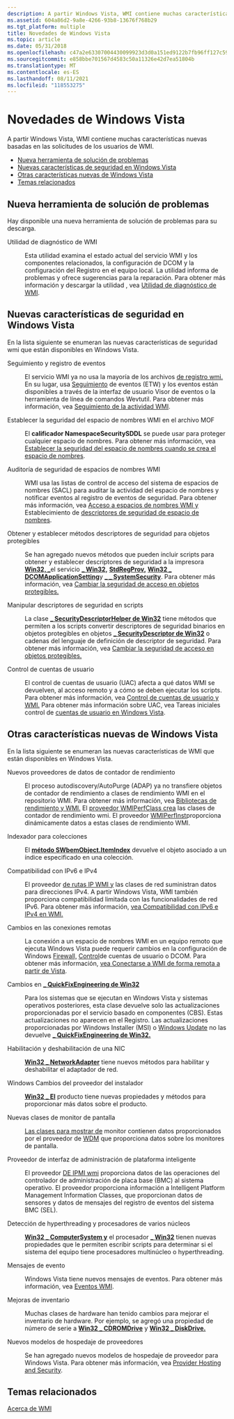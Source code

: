 ```yaml
---
description: A partir Windows Vista, WMI contiene muchas características nuevas basadas en las solicitudes de los usuarios de WMI.
ms.assetid: 604a86d2-9a8e-4266-93b8-13676f768b29
ms.tgt_platform: multiple
title: Novedades de Windows Vista
ms.topic: article
ms.date: 05/31/2018
ms.openlocfilehash: c47a2e63307004430099923d3d0a151ed9122b7fb96ff127c59145f1a911a1dd
ms.sourcegitcommit: e858bbe701567d4583c50a11326e42d7ea51804b
ms.translationtype: MT
ms.contentlocale: es-ES
ms.lasthandoff: 08/11/2021
ms.locfileid: "118553275"
---
```

# <a name="whats-new-in-windowsvista"></a>Novedades de Windows Vista

A partir Windows Vista, WMI contiene muchas características nuevas basadas en las solicitudes de los usuarios de WMI.

-   [Nueva herramienta de solución de problemas](#new-troubleshooting-tool)
-   [Nuevas características de seguridad en Windows Vista](#new-security-features-in-windows-vista)
-   [Otras características nuevas de Windows Vista](#other-new-features-in-windows-vista)
-   [Temas relacionados](#related-topics)

## <a name="new-troubleshooting-tool"></a>Nueva herramienta de solución de problemas

Hay disponible una nueva herramienta de solución de problemas para su descarga.

<dl> <dt>

<span id="WMI_Diagnosis_Utility"></span><span id="wmi_diagnosis_utility"></span><span id="WMI_DIAGNOSIS_UTILITY"></span>Utilidad de diagnóstico de WMI
</dt> <dd>

Esta utilidad examina el estado actual del servicio WMI y los componentes relacionados, la configuración de DCOM y la configuración del Registro en el equipo local. La utilidad informa de problemas y ofrece sugerencias para la reparación. Para obtener más información y descargar la utilidad , vea [Utilidad de diagnóstico de WMI](https://www.microsoft.com/downloads/en/details.aspx?familyid=d7ba3cd6-18d1-4d05-b11e-4c64192ae97d&displaylang=en).

</dd> </dl>

## <a name="new-security-features-in-windows-vista"></a>Nuevas características de seguridad en Windows Vista

En la lista siguiente se enumeran las nuevas características de seguridad wmi que están disponibles en Windows Vista.

<dl> <dt>

<span id="Tracing_and_logging_events"></span><span id="tracing_and_logging_events"></span><span id="TRACING_AND_LOGGING_EVENTS"></span>Seguimiento y registro de eventos
</dt> <dd>

El servicio WMI ya no usa la mayoría de los archivos [de registro wmi.](wmi-log-files.md) En su lugar, usa [Seguimiento](/windows/desktop/ETW/event-tracing-portal) de eventos  (ETW) y los eventos están disponibles a través de la interfaz de usuario Visor de eventos o la herramienta de línea de comandos Wevtutil. Para obtener más información, vea [Seguimiento de la actividad WMI](tracing-wmi-activity.md).

</dd> <dt>

<span id="Setting_WMI_namespace_security_in_the_MOF_file"></span><span id="setting_wmi_namespace_security_in_the_mof_file"></span><span id="SETTING_WMI_NAMESPACE_SECURITY_IN_THE_MOF_FILE"></span>Establecer la seguridad del espacio de nombres WMI en el archivo MOF
</dt> <dd>

El **calificador NamespaceSecuritySDDL** se puede usar para proteger cualquier espacio de nombres. Para obtener más información, vea [Establecer la seguridad del espacio de nombres cuando se crea el espacio de nombres](setting-namespace-security-when-the-namespace-is-created.md).

</dd> <dt>

<span id="Security_Auditing_of_WMI_namespaces"></span><span id="security_auditing_of_wmi_namespaces"></span><span id="SECURITY_AUDITING_OF_WMI_NAMESPACES"></span>Auditoría de seguridad de espacios de nombres WMI
</dt> <dd>

WMI usa las listas de control de acceso del sistema de espacios de nombres (SACL) para auditar la actividad del espacio de nombres y notificar eventos al registro de eventos de seguridad. Para obtener más información, vea [Acceso a espacios de nombres WMI y](access-to-wmi-namespaces.md) Establecimiento de [descriptores de seguridad de espacio de nombres](setting-namespace-security-descriptors.md).

</dd> <dt>

<span id="Get_and_Set_security_descriptor_methods_for_securable_objects"></span><span id="get_and_set_security_descriptor_methods_for_securable_objects"></span><span id="GET_AND_SET_SECURITY_DESCRIPTOR_METHODS_FOR_SECURABLE_OBJECTS"></span>Obtener y establecer métodos descriptores de seguridad para objetos protegibles
</dt> <dd>

Se han agregado nuevos métodos que pueden incluir scripts para obtener y establecer descriptores de seguridad a la impresora [**Win32, \_**](/windows/desktop/CIMWin32Prov/win32-printer)el servicio [**\_ Win32,**](/windows/desktop/CIMWin32Prov/win32-service) [**StdRegProv,**](/previous-versions/windows/desktop/regprov/stdregprov) [**Win32 \_ DCOMApplicationSetting**](/windows/desktop/CIMWin32Prov/win32-dcomapplicationsetting)y [**\_ \_ SystemSecurity**](--systemsecurity.md). Para obtener más información, vea [Cambiar la seguridad de acceso en objetos protegibles.](changing-access-security-on-securable-objects.md)

</dd> <dt>

<span id="Manipulate_Security_Descriptors_in_scripts"></span><span id="manipulate_security_descriptors_in_scripts"></span><span id="MANIPULATE_SECURITY_DESCRIPTORS_IN_SCRIPTS"></span>Manipular descriptores de seguridad en scripts
</dt> <dd>

La clase [**\_ SecurityDescriptorHelper de Win32**](/previous-versions/windows/desktop/secrcw32prov/win32-securitydescriptorhelper) tiene métodos que permiten a los scripts convertir descriptores [](/windows/desktop/SecAuthZ/security-descriptor-definition-language) de seguridad binarios en objetos protegibles en objetos [**\_ SecurityDescriptor de Win32**](/previous-versions/windows/desktop/secrcw32prov/win32-securitydescriptor) o cadenas del lenguaje de definición de descriptor de seguridad. Para obtener más información, vea [Cambiar la seguridad de acceso en objetos protegibles.](changing-access-security-on-securable-objects.md)

</dd> <dt>

<span id="User_Account_Control"></span><span id="user_account_control"></span><span id="USER_ACCOUNT_CONTROL"></span>Control de cuentas de usuario
</dt> <dd>

El control de cuentas de usuario (UAC) afecta a qué datos WMI se devuelven, al acceso remoto y a cómo se deben ejecutar los scripts. Para obtener más información, vea [Control de cuentas de usuario y WMI.](user-account-control-and-wmi.md) Para obtener más información sobre UAC, vea Tareas iniciales control de [cuentas de usuario en Windows Vista](https://support.microsoft.com/help/922708/how-to-use-user-account-control-uac-in-windows-vista).

</dd> </dl>

## <a name="other-new-features-in-windows-vista"></a>Otras características nuevas de Windows Vista

En la lista siguiente se enumeran las nuevas características de WMI que están disponibles en Windows Vista.

<dl> <dt>

<span id="New_performance_counter_data_providers"></span><span id="new_performance_counter_data_providers"></span><span id="NEW_PERFORMANCE_COUNTER_DATA_PROVIDERS"></span>Nuevos proveedores de datos de contador de rendimiento
</dt> <dd>

El proceso autodiscovery/AutoPurge (ADAP) ya no transfiere objetos de contador de rendimiento a clases de rendimiento WMI en el repositorio WMI. Para obtener más información, vea [Bibliotecas de rendimiento y WMI.](performance-libraries-and-wmi.md) El [proveedor WMIPerfClass crea](wmiperfclass-provider.md) las clases de contador de rendimiento wmi. El proveedor [WMIPerfInst](wmiperfinst-provider.md)proporciona dinámicamente datos a estas clases de rendimiento WMI.

</dd> <dt>

<span id="Indexer_for_collections"></span><span id="indexer_for_collections"></span><span id="INDEXER_FOR_COLLECTIONS"></span>Indexador para colecciones
</dt> <dd>

El [**método SWbemObject.ItemIndex**](swbemobjectset-itemindex.md) devuelve el objeto asociado a un índice especificado en una colección.

</dd> <dt>

<span id="Support_for_IPv6_and_IPv4"></span><span id="support_for_ipv6_and_ipv4"></span><span id="SUPPORT_FOR_IPV6_AND_IPV4"></span>Compatibilidad con IPv6 e IPv4
</dt> <dd>

El proveedor [de rutas IP WMI y](/previous-versions/windows/desktop/wmiiprouteprov/ip-route-provider) las clases de red suministran datos para direcciones IPv4. A partir Windows Vista, WMI también proporciona compatibilidad limitada con las funcionalidades de red IPv6. Para obtener más información, [vea Compatibilidad con IPv6 e IPv4 en WMI.](ipv6-and-ipv4-support-in-wmi.md)

</dd> <dt>

<span id="Changes_to_remote_connections"></span><span id="changes_to_remote_connections"></span><span id="CHANGES_TO_REMOTE_CONNECTIONS"></span>Cambios en las conexiones remotas
</dt> <dd>

La conexión a un espacio de nombres WMI en un equipo remoto que ejecuta Windows Vista puede requerir cambios en la configuración de Windows [Firewall,](https://www.microsoft.com/technet/itsolutions/network/wf/default.mspx) [Control](/previous-versions/aa905108(v=msdn.10))de cuentas de usuario o DCOM. Para obtener más información, [vea Conectarse a WMI de forma remota a partir de Vista](connecting-to-wmi-remotely-starting-with-vista.md).

</dd> <dt>

<span id="Changes_to_________Win32_QuickFixEngineering"></span><span id="changes_to_________win32_quickfixengineering"></span><span id="CHANGES_TO_________WIN32_QUICKFIXENGINEERING"></span>Cambios en [ **\_ QuickFixEngineering de Win32**](/windows/desktop/CIMWin32Prov/win32-quickfixengineering)
</dt> <dd>

Para los sistemas que se ejecutan en Windows Vista y sistemas operativos posteriores, esta clase devuelve solo las actualizaciones proporcionadas por el servicio basado en componentes (CBS). Estas actualizaciones no aparecen en el Registro. Las actualizaciones proporcionadas por Windows Installer (MSI) o [Windows Update](https://update.microsoft.com/microsoftupdate/v6/default.aspx?ln=en-us) no las devuelve [**\_ QuickFixEngineering de Win32.**](/windows/desktop/CIMWin32Prov/win32-quickfixengineering)

</dd> <dt>

<span id="Enabling_and_disabling_a_NIC"></span><span id="enabling_and_disabling_a_nic"></span><span id="ENABLING_AND_DISABLING_A_NIC"></span>Habilitación y deshabilitación de una NIC
</dt> <dd>

[**Win32 \_ NetworkAdapter**](/windows/desktop/CIMWin32Prov/win32-networkadapter) tiene nuevos métodos para habilitar y deshabilitar el adaptador de red.

</dd> <dt>

<span id="Windows_Installer_Provider_changes"></span><span id="windows_installer_provider_changes"></span><span id="WINDOWS_INSTALLER_PROVIDER_CHANGES"></span>Windows Cambios del proveedor del instalador
</dt> <dd>

[**Win32 \_ El**](/previous-versions/windows/desktop/legacy/aa394378(v=vs.85)) producto tiene nuevas propiedades y métodos para proporcionar más datos sobre el producto.

</dd> <dt>

<span id="New_display_monitor_classes"></span><span id="new_display_monitor_classes"></span><span id="NEW_DISPLAY_MONITOR_CLASSES"></span>Nuevas clases de monitor de pantalla
</dt> <dd>

[Las clases para mostrar de](/windows/desktop/WmiCoreProv/wmi-core-provider-) monitor contienen datos proporcionados por el proveedor de [WDM](/windows/desktop/WmiCoreProv/wdm-provider) que proporciona datos sobre los monitores de pantalla.

</dd> <dt>

<span id="Intelligent_Platform_Management_Interface_provider"></span><span id="intelligent_platform_management_interface_provider"></span><span id="INTELLIGENT_PLATFORM_MANAGEMENT_INTERFACE_PROVIDER"></span>Proveedor de interfaz de administración de plataforma inteligente
</dt> <dd>

El proveedor [DE IPMI wmi](/previous-versions/windows/desktop/ipmiprv/ipmi-provider) proporciona datos de las operaciones del controlador de administración de placa base (BMC) al sistema operativo. El proveedor proporciona información a Intelligent Platform Management Information Classes, que proporcionan datos de sensores y datos de mensajes del registro de eventos del sistema BMC (SEL).

</dd> <dt>

<span id="Detecting_hyperthreading_and_multicore_processors"></span><span id="detecting_hyperthreading_and_multicore_processors"></span><span id="DETECTING_HYPERTHREADING_AND_MULTICORE_PROCESSORS"></span>Detección de hyperthreading y procesadores de varios núcleos
</dt> <dd>

[**Win32 \_ ComputerSystem y**](/windows/desktop/CIMWin32Prov/win32-computersystem) el procesador [**\_ Win32**](/windows/desktop/CIMWin32Prov/win32-processor) tienen nuevas propiedades que le permiten escribir scripts para determinar si el sistema del equipo tiene procesadores multinúcleo o hyperthreading.

</dd> <dt>

<span id="Event_messages"></span><span id="event_messages"></span><span id="EVENT_MESSAGES"></span>Mensajes de evento
</dt> <dd>

Windows Vista tiene nuevos mensajes de eventos. Para obtener más información, vea [Eventos WMI](wmi-events.md).

</dd> <dt>

<span id="Inventory_improvements"></span><span id="inventory_improvements"></span><span id="INVENTORY_IMPROVEMENTS"></span>Mejoras de inventario
</dt> <dd>

Muchas clases de hardware han tenido cambios para mejorar el inventario de hardware. Por ejemplo, se agregó una propiedad de número de serie a [**Win32 \_ CDROMDrive**](/windows/desktop/CIMWin32Prov/win32-cdromdrive) y [**Win32 \_ DiskDrive.**](/windows/desktop/CIMWin32Prov/win32-diskdrive)

</dd> <dt>

<span id="New_provider_hosting_models"></span><span id="new_provider_hosting_models"></span><span id="NEW_PROVIDER_HOSTING_MODELS"></span>Nuevos modelos de hospedaje de proveedores
</dt> <dd>

Se han agregado nuevos modelos de hospedaje de proveedor para Windows Vista. Para obtener más información, vea [Provider Hosting and Security](provider-hosting-and-security.md).

</dd> </dl>

## <a name="related-topics"></a>Temas relacionados

<dl> <dt>

[Acerca de WMI](about-wmi.md)
</dt> </dl>

 

 
